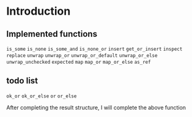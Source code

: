 # Introduction

## Implemented functions
`is_some`
`is_none`
`is_some_and`
`is_none_or`
`insert`
`get_or_insert`
`inspect`
`replace`
`unwrap`
`unwrap_or`
`unwrap_or_default`
`unwrap_or_else`
`unwrap_unchecked`
`expected`
`map`
`map_or`
`map_or_else`
`as_ref`

## todo list
`ok_or`
`ok_or_else`
`or`
`or_else`

After completing the result structure, I will complete the above function
